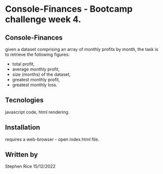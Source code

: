 # Console-Finances - Bootcamp challenge week 4.

## Console-Finances 
given a dataset comprising an array of monthly profits by month, the task is to retrieve the following figures:
- total profit,
- average monthly profit,
- size (months) of the dataset,
- greatest monthly profit,
- greatest monthly loss.

## Tecnologies
javascript code, html rendering. 

## Installation
requires a web-browser - open index.html file.

## Written by
Stephen Rice 15/12/2022

